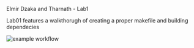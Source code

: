 Elmir Dzaka and Tharnath - Lab1

Lab01 features a walkthorugh of creating a proper makefile and building dependecies

![example workflow](https://github.com/tharnath08/Lab1_Team8/actions/workflows/main.yml/badge.svg)